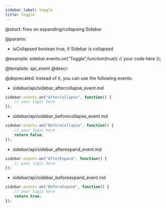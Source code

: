 ```yaml
---
sidebar_label: toggle
title: toggle
---          
```


@short:
fires on expanding/collapsing Sidebar

@params:
- isCollapsed 		boolean			true, if Sidebar is collapsed


@example:
sidebar.events.on("Toggle",function(true){
   // your code here
});


@template: api_event
@descr:

@deprecated: instead of it, you can use the following events:

- sidebar/api/sidebar_aftercollapse_event.md

~~~js
sidebar.events.on("AfterCollapse", function() {
    // your logic here
});
~~~

- sidebar/api/sidebar_beforecollapse_event.md

~~~js
sidebar.events.on("BeforeCollapse", function() {
    // your logic here
    return false;
});
~~~

- sidebar/api/sidebar_afterexpand_event.md

~~~js
sidebar.events.on("AfterExpand", function() {
    // your logic here
});
~~~

- sidebar/api/sidebar_beforeexpand_event.md

~~~js
sidebar.events.on("BeforeExpand", function() {
    // your logic here
    return true;
});
~~~
